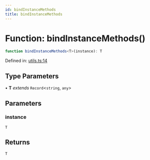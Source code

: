 ```yaml
---
id: bindInstanceMethods
title: bindInstanceMethods
---
```


<!-- DO NOT EDIT: this page is autogenerated from the type comments -->

# Function: bindInstanceMethods()

```ts
function bindInstanceMethods<T>(instance): T
```

Defined in: [utils.ts:14](https://github.com/TanStack/pacer/blob/main/packages/pacer/src/utils.ts#L14)

## Type Parameters

• **T** *extends* `Record`\<`string`, `any`\>

## Parameters

### instance

`T`

## Returns

`T`
